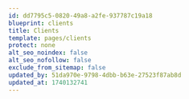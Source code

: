 ```yaml
---
id: dd7795c5-0820-49a8-a2fe-937787c19a18
blueprint: clients
title: Clients
template: pages/clients
protect: none
alt_seo_noindex: false
alt_seo_nofollow: false
exclude_from_sitemap: false
updated_by: 51da970e-9798-4dbb-b63e-27523f87ab8d
updated_at: 1740132741
---
```

